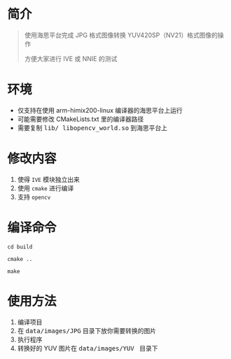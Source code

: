 # 简介

> 使用海思平台完成 JPG 格式图像转换 YUV420SP（NV21）格式图像的操作
>
> 方便大家进行 IVE 或 NNIE 的测试

# 环境

- 仅支持在使用 arm-himix200-linux 编译器的海思平台上运行
- 可能需要修改 CMakeLists.txt 里的编译器路径
- 需要复制  <kbd>lib/ libopencv_world.so</kbd> 到海思平台上



# 修改内容

1. 使得 `IVE` 模块独立出来
2. 使用 `cmake` 进行编译
3. 支持 `opencv`

# 编译命令

`cd build`

`cmake ..`

`make`

# 使用方法

1. 编译项目
2. 在 <kbd>data/images/JPG</kbd> 目录下放你需要转换的图片
3. 执行程序
4. 转换好的 YUV 图片在 <kbd>data/images/YUV </kbd> 目录下



